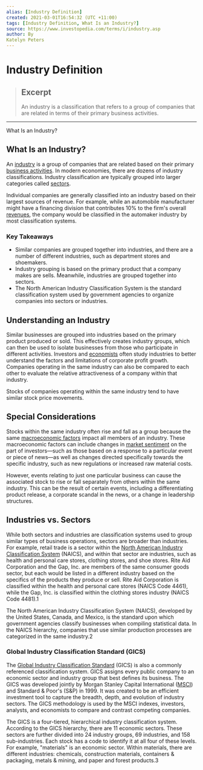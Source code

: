 ```yaml
---
alias: [Industry Definition]
created: 2021-03-01T16:54:32 (UTC +11:00)
tags: [Industry Definition, What Is an Industry?]
source: https://www.investopedia.com/terms/i/industry.asp
author: By
Katelyn Peters
---
```


# Industry Definition

> ## Excerpt
> An industry is a classification that refers to a group of companies that are related in terms of their primary business activities.

---

What Is an Industry?
## What Is an Industry?

An [industry](https://www.investopedia.com/ask/answers/05/industrysector.asp) is a group of companies that are related based on their primary [business activities](https://www.investopedia.com/terms/b/business-activities.asp). In modern economies, there are dozens of industry classifications. Industry classification are typically grouped into larger categories called [sectors](https://www.investopedia.com/terms/s/sector.asp).

Individual companies are generally classified into an industry based on their largest sources of revenue. For example, while an automobile manufacturer might have a financing division that contributes 10% to the firm's overall [revenues](https://www.investopedia.com/terms/r/revenue.asp), the company would be classified in the automaker industry by most classification systems.

### Key Takeaways

-   Similar companies are grouped together into industries, and there are a number of different industries, such as department stores and shoemakers.
-   Industry grouping is based on the primary product that a company makes are sells. Meanwhile, industries are grouped together into sectors.
-   The North American Industry Classification System is the standard classification system used by government agencies to organize companies into sectors or industries.

## Understanding an Industry

Similar businesses are grouped into industries based on the primary product produced or sold. This effectively creates industry groups, which can then be used to isolate businesses from those who participate in different activities. Investors and [economists](https://www.investopedia.com/terms/e/economist.asp) often study industries to better understand the factors and limitations of corporate profit growth. Companies operating in the same industry can also be compared to each other to evaluate the relative attractiveness of a company within that industry.

Stocks of companies operating within the same industry tend to have similar stock price movements.

## Special Considerations

Stocks within the same industry often rise and fall as a group because the same [macroeconomic factors](https://www.investopedia.com/terms/m/macroeconomic-factor.asp) impact all members of an industry. These macroeconomic factors can include changes in [market sentiment](https://www.investopedia.com/terms/m/marketsentiment.asp) on the part of investors—such as those based on a response to a particular event or piece of news—as well as changes directed specifically towards the specific industry, such as new regulations or increased raw material costs.

However, events relating to just one particular business can cause the associated stock to rise or fall separately from others within the same industry. This can be the result of certain events, including a differentiating product release, a corporate scandal in the news, or a change in leadership structures.

## Industries vs. Sectors

While both sectors and industries are classification systems used to group similar types of business operations, sectors are broader than industries. For example, retail trade is a sector within the [North American Industry Classification System](https://www.investopedia.com/terms/n/naics.asp) (NAICS), and within that sector are industries, such as health and personal care stores, clothing stores, and shoe stores. Rite Aid Corporation and the Gap, Inc. are members of the same consumer goods sector, but each would be listed in a different industry based on the specifics of the products they produce or sell. Rite Aid Corporation is classified within the health and personal care stores (NAICS Code 4461), while the Gap, Inc. is classified within the clothing stores industry (NAICS Code 4481).1

The North American Industry Classification System (NAICS), developed by the United States, Canada, and Mexico, is the standard upon which government agencies classify businesses when compiling statistical data. In the NAICS hierarchy, companies that use similar production processes are categorized in the same industry.2

### Global Industry Classification Standard (GICS)

The [Global Industry Classification Standard](https://www.investopedia.com/terms/g/gics.asp) (GICS) is also a commonly referenced classification system. GICS assigns every public company to an economic sector and industry group that best defines its business. The GICS was developed jointly by Morgan Stanley Capital International ([MSCI](https://www.investopedia.com/terms/m/msci.asp)) and Standard & Poor's (S&P) in 1999. It was created to be an efficient investment tool to capture the breadth, depth, and evolution of industry sectors. The GICS methodology is used by the MSCI indexes, investors, analysts, and economists to compare and contrast competing companies.

The GICS is a four-tiered, hierarchical industry classification system. According to the GICS hierarchy, there are 11 economic sectors. These sectors are further divided into 24 industry groups, 69 industries, and 158 sub-industries. Each stock has a code to identify it at all four of these levels. For example, "materials" is an economic sector. Within materials, there are different industries: chemicals, construction materials, containers & packaging, metals & mining, and paper and forest products.3
